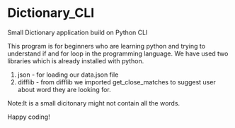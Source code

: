 # Dictionary_CLI
Small Dictionary application build on Python CLI

This program is for beginners who are learning python and trying to understand if and for loop in the programming language.
We have used two libraries which is already installed with python.

1. json - for loading our data.json file
2. difflib - from difflib we imported get_close_matches to suggest user about word they are looking for.

Note:It is a small dicitonary might not contain all the words.

Happy coding!

